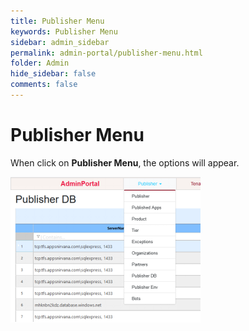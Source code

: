 ```yaml
---
title: Publisher Menu
keywords: Publisher Menu
sidebar: admin_sidebar
permalink: admin-portal/publisher-menu.html
folder: Admin
hide_sidebar: false
comments: false
---
```


# Publisher Menu

When click on **Publisher Menu**, the options will appear.

![](/images/Publisher_Menu.png)
